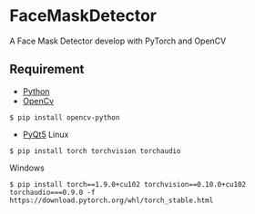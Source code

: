 # FaceMaskDetector
A Face Mask Detector develop with PyTorch and  OpenCV

## Requirement
* [Python](https://www.python.org/downloads/release/python-390/)
* [OpenCv](https://pypi.org/project/opencv-python/)
```
$ pip install opencv-python
```
* [PyQt5](https://pytorch.org/)
Linux
```
$ pip install torch torchvision torchaudio
```
Windows
```
$ pip install torch==1.9.0+cu102 torchvision==0.10.0+cu102 torchaudio===0.9.0 -f https://download.pytorch.org/whl/torch_stable.html
```
